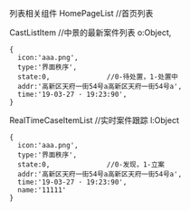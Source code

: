 列表相关组件
HomePageList                //首页列表
   
CastListItem             //中景的最新案件列表
    o:Object,
    
    {
      icon:'aaa.png',
      type:'界面秩序',
      state:0,              //0-待处置，1-处置中
      addr:'高新区天府一街54号a高新区天府一街54号a',
      time:'19-03-27 · 19:23:90',
    }

RealTimeCaseItemList        //实时案件跟踪
    l:Object
    
    {
      icon:'aaa.png',
      type:'界面秩序',
      state:0,              //0-发现，1-立案
      addr:'高新区天府一街54号a高新区天府一街54号a',
      time:'19-03-27 · 19:23:90',
      name:'11111'
    }